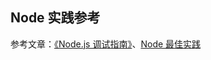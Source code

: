 ## Node 实践参考

参考文章：[《Node.js 调试指南》](https://github.com/nswbmw/node-in-debugging)、[Node 最佳实践](https://github.com/i0natan/nodebestpractices)
